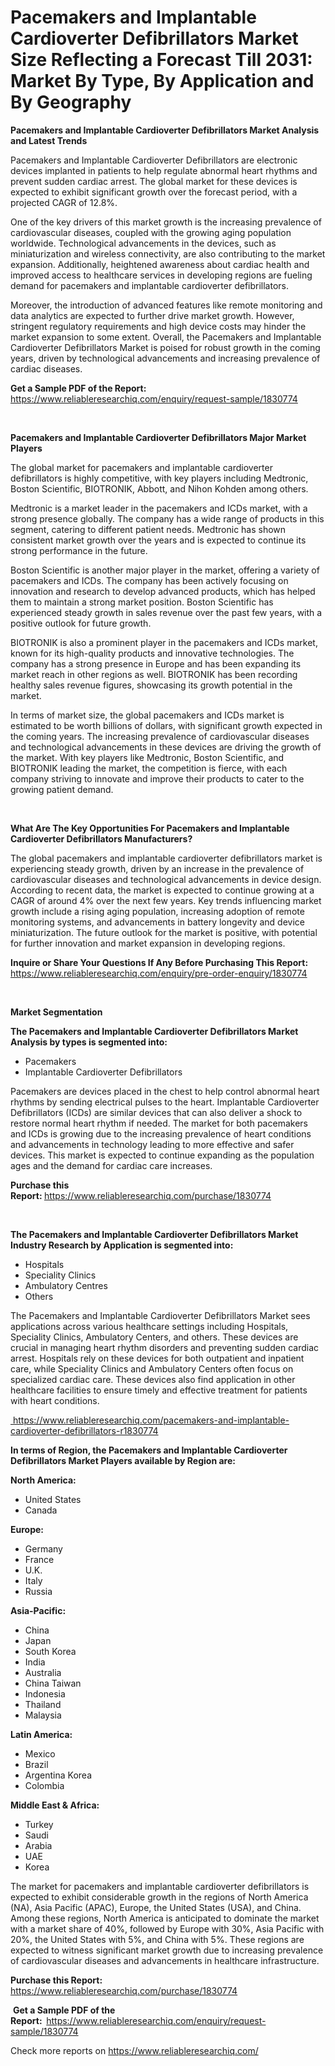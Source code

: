 <p><h1>Pacemakers and Implantable Cardioverter Defibrillators Market Size Reflecting a Forecast Till 2031: Market By Type, By Application and By Geography</h1></p><p><strong>Pacemakers and Implantable Cardioverter Defibrillators Market Analysis and Latest Trends</strong></p>
<p><p>Pacemakers and Implantable Cardioverter Defibrillators are electronic devices implanted in patients to help regulate abnormal heart rhythms and prevent sudden cardiac arrest. The global market for these devices is expected to exhibit significant growth over the forecast period, with a projected CAGR of 12.8%. </p><p>One of the key drivers of this market growth is the increasing prevalence of cardiovascular diseases, coupled with the growing aging population worldwide. Technological advancements in the devices, such as miniaturization and wireless connectivity, are also contributing to the market expansion. Additionally, heightened awareness about cardiac health and improved access to healthcare services in developing regions are fueling demand for pacemakers and implantable cardioverter defibrillators.</p><p>Moreover, the introduction of advanced features like remote monitoring and data analytics are expected to further drive market growth. However, stringent regulatory requirements and high device costs may hinder the market expansion to some extent. Overall, the Pacemakers and Implantable Cardioverter Defibrillators Market is poised for robust growth in the coming years, driven by technological advancements and increasing prevalence of cardiac diseases.</p></p>
<p><strong>Get a Sample PDF of the Report:&nbsp;</strong> <a href="https://www.reliableresearchiq.com/enquiry/request-sample/1830774">https://www.reliableresearchiq.com/enquiry/request-sample/1830774</a></p>
<p>&nbsp;</p>
<p><strong>Pacemakers and Implantable Cardioverter Defibrillators Major Market Players</strong></p>
<p><p>The global market for pacemakers and implantable cardioverter defibrillators is highly competitive, with key players including Medtronic, Boston Scientific, BIOTRONIK, Abbott, and Nihon Kohden among others. </p><p>Medtronic is a market leader in the pacemakers and ICDs market, with a strong presence globally. The company has a wide range of products in this segment, catering to different patient needs. Medtronic has shown consistent market growth over the years and is expected to continue its strong performance in the future.</p><p>Boston Scientific is another major player in the market, offering a variety of pacemakers and ICDs. The company has been actively focusing on innovation and research to develop advanced products, which has helped them to maintain a strong market position. Boston Scientific has experienced steady growth in sales revenue over the past few years, with a positive outlook for future growth.</p><p>BIOTRONIK is also a prominent player in the pacemakers and ICDs market, known for its high-quality products and innovative technologies. The company has a strong presence in Europe and has been expanding its market reach in other regions as well. BIOTRONIK has been recording healthy sales revenue figures, showcasing its growth potential in the market.</p><p>In terms of market size, the global pacemakers and ICDs market is estimated to be worth billions of dollars, with significant growth expected in the coming years. The increasing prevalence of cardiovascular diseases and technological advancements in these devices are driving the growth of the market. With key players like Medtronic, Boston Scientific, and BIOTRONIK leading the market, the competition is fierce, with each company striving to innovate and improve their products to cater to the growing patient demand.</p></p>
<p>&nbsp;</p>
<p><strong>What Are The Key Opportunities For Pacemakers and Implantable Cardioverter Defibrillators Manufacturers?</strong></p>
<p><p>The global pacemakers and implantable cardioverter defibrillators market is experiencing steady growth, driven by an increase in the prevalence of cardiovascular diseases and technological advancements in device design. According to recent data, the market is expected to continue growing at a CAGR of around 4% over the next few years. Key trends influencing market growth include a rising aging population, increasing adoption of remote monitoring systems, and advancements in battery longevity and device miniaturization. The future outlook for the market is positive, with potential for further innovation and market expansion in developing regions.</p></p>
<p><strong>Inquire or Share Your Questions If Any Before Purchasing This Report:</strong> <a href="https://www.reliableresearchiq.com/enquiry/pre-order-enquiry/1830774">https://www.reliableresearchiq.com/enquiry/pre-order-enquiry/1830774</a></p>
<p>&nbsp;</p>
<p><strong>Market Segmentation</strong></p>
<p><strong>The Pacemakers and Implantable Cardioverter Defibrillators Market Analysis by types is segmented into:</strong></p>
<p><ul><li>Pacemakers</li><li>Implantable Cardioverter Defibrillators</li></ul></p>
<p><p>Pacemakers are devices placed in the chest to help control abnormal heart rhythms by sending electrical pulses to the heart. Implantable Cardioverter Defibrillators (ICDs) are similar devices that can also deliver a shock to restore normal heart rhythm if needed. The market for both pacemakers and ICDs is growing due to the increasing prevalence of heart conditions and advancements in technology leading to more effective and safer devices. This market is expected to continue expanding as the population ages and the demand for cardiac care increases.</p></p>
<p><strong>Purchase this Report:&nbsp;</strong><a href="https://www.reliableresearchiq.com/purchase/1830774">https://www.reliableresearchiq.com/purchase/1830774</a></p>
<p>&nbsp;</p>
<p><strong>The Pacemakers and Implantable Cardioverter Defibrillators Market Industry Research by Application is segmented into:</strong></p>
<p><ul><li>Hospitals</li><li>Speciality Clinics</li><li>Ambulatory Centres</li><li>Others</li></ul></p>
<p><p>The Pacemakers and Implantable Cardioverter Defibrillators Market sees applications across various healthcare settings including Hospitals, Speciality Clinics, Ambulatory Centers, and others. These devices are crucial in managing heart rhythm disorders and preventing sudden cardiac arrest. Hospitals rely on these devices for both outpatient and inpatient care, while Speciality Clinics and Ambulatory Centers often focus on specialized cardiac care. These devices also find application in other healthcare facilities to ensure timely and effective treatment for patients with heart conditions.</p></p>
<p><a href="https://www.reliableresearchiq.com/pacemakers-and-implantable-cardioverter-defibrillators-r1830774">&nbsp;https://www.reliableresearchiq.com/pacemakers-and-implantable-cardioverter-defibrillators-r1830774</a></p>
<p><strong>In terms of Region, the Pacemakers and Implantable Cardioverter Defibrillators Market Players available by Region are:</strong></p>
<p>
    <p> <strong> North America: </strong>
        <ul>
            <li>United States</li>
            <li>Canada</li>
        </ul>
        </p> 
    <p> <strong> Europe: </strong>
        <ul>
            <li>Germany</li>
            <li>France</li>
            <li>U.K.</li>
            <li>Italy</li>
            <li>Russia</li>
        </ul>
        </p> 
    <p> <strong> Asia-Pacific: </strong>
        <ul>
            <li>China</li>
            <li>Japan</li>
            <li>South Korea</li>
            <li>India</li>
            <li>Australia</li>
            <li>China Taiwan</li>
            <li>Indonesia</li>
            <li>Thailand</li>
            <li>Malaysia</li>
        </ul>
        </p> 
    <p> <strong> Latin America: </strong>
        <ul>
            <li>Mexico</li>
            <li>Brazil</li>
            <li>Argentina Korea</li>
            <li>Colombia</li>
        </ul>
        </p> 
    <p> <strong> Middle East & Africa: </strong>
        <ul>
            <li>Turkey</li>
            <li>Saudi</li>
            <li>Arabia</li>
            <li>UAE</li>
            <li>Korea</li>
        </ul>
    </p>
    </p>
<p><p>The market for pacemakers and implantable cardioverter defibrillators is expected to exhibit considerable growth in the regions of North America (NA), Asia Pacific (APAC), Europe, the United States (USA), and China. Among these regions, North America is anticipated to dominate the market with a market share of 40%, followed by Europe with 30%, Asia Pacific with 20%, the United States with 5%, and China with 5%. These regions are expected to witness significant market growth due to increasing prevalence of cardiovascular diseases and advancements in healthcare infrastructure.</p></p>
<p><strong>Purchase this Report: </strong><a href="https://www.reliableresearchiq.com/purchase/1830774">https://www.reliableresearchiq.com/purchase/1830774</a></p>
<p>&nbsp;<strong>Get a Sample PDF of the Report:&nbsp;&nbsp;</strong><a href="https://www.reliableresearchiq.com/enquiry/request-sample/1830774">https://www.reliableresearchiq.com/enquiry/request-sample/1830774</a></p>
<p><strong></strong></p>
<p>Check more reports on <a href="https://www.reliableresearchiq.com/">https://www.reliableresearchiq.com/</a></p>